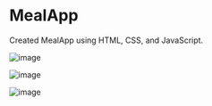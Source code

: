 # MealApp
Created MealApp using HTML, CSS, and JavaScript.

![image](https://user-images.githubusercontent.com/35091245/195981598-73fe974f-61b1-47d3-b4a0-102734efd265.png)


![image](https://user-images.githubusercontent.com/35091245/195981626-084de336-a2f8-463c-a45b-9083ddb5afcc.png)


![image](https://user-images.githubusercontent.com/35091245/195981646-3e5d56e0-fb77-4de4-b038-b58a3c72595f.png)


